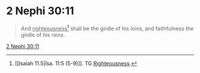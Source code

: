# 2 Nephi 30:11

> And <u>righteousness</u>[^a] shall be the girdle of his loins, and faithfulness the girdle of his reins.

[2 Nephi 30:11](https://www.churchofjesuschrist.org/study/scriptures/bofm/2-ne/30?lang=eng&id=p11#p11)


[^a]: [[Isaiah 11.5|Isa. 11:5 (5-9)]]. TG [Righteousness](https://www.churchofjesuschrist.org/study/scriptures/tg/righteousness?lang=eng).
